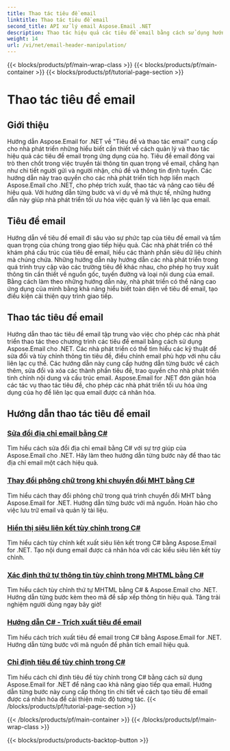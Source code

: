 ```yaml
---
title: Thao tác tiêu đề email
linktitle: Thao tác tiêu đề email
second_title: API xử lý email Aspose.Email .NET
description: Thao tác hiệu quả các tiêu đề email bằng cách sử dụng hướng dẫn Aspose.Email for .NET. Tìm hiểu cách trích xuất, sửa đổi và cá nhân hóa các tiêu đề để nâng cao khả năng giao tiếp.
weight: 14
url: /vi/net/email-header-manipulation/
---
```


{{< blocks/products/pf/main-wrap-class >}}
{{< blocks/products/pf/main-container >}}
{{< blocks/products/pf/tutorial-page-section >}}

# Thao tác tiêu đề email


## Giới thiệu

Hướng dẫn Aspose.Email for .NET về "Tiêu đề và thao tác email" cung cấp cho nhà phát triển những hiểu biết cần thiết về cách quản lý và thao tác hiệu quả các tiêu đề email trong ứng dụng của họ. Tiêu đề email đóng vai trò then chốt trong việc truyền tải thông tin quan trọng về email, chẳng hạn như chi tiết người gửi và người nhận, chủ đề và thông tin định tuyến. Các hướng dẫn này trao quyền cho các nhà phát triển tích hợp liền mạch Aspose.Email cho .NET, cho phép trích xuất, thao tác và nâng cao tiêu đề hiệu quả. Với hướng dẫn từng bước và ví dụ về mã thực tế, những hướng dẫn này giúp nhà phát triển tối ưu hóa việc quản lý và liên lạc qua email.

## Tiêu đề email

Hướng dẫn về tiêu đề email đi sâu vào sự phức tạp của tiêu đề email và tầm quan trọng của chúng trong giao tiếp hiệu quả. Các nhà phát triển có thể khám phá cấu trúc của tiêu đề email, hiểu các thành phần siêu dữ liệu chính mà chúng chứa. Những hướng dẫn này hướng dẫn các nhà phát triển trong quá trình truy cập vào các trường tiêu đề khác nhau, cho phép họ truy xuất thông tin cần thiết về nguồn gốc, tuyến đường và loại nội dung của email. Bằng cách làm theo những hướng dẫn này, nhà phát triển có thể nâng cao ứng dụng của mình bằng khả năng hiểu biết toàn diện về tiêu đề email, tạo điều kiện cải thiện quy trình giao tiếp.

## Thao tác tiêu đề email

Hướng dẫn thao tác tiêu đề email tập trung vào việc cho phép các nhà phát triển thao tác theo chương trình các tiêu đề email bằng cách sử dụng Aspose.Email cho .NET. Các nhà phát triển có thể tìm hiểu các kỹ thuật để sửa đổi và tùy chỉnh thông tin tiêu đề, điều chỉnh email phù hợp với nhu cầu liên lạc cụ thể. Các hướng dẫn này cung cấp hướng dẫn từng bước về cách thêm, sửa đổi và xóa các thành phần tiêu đề, trao quyền cho nhà phát triển tinh chỉnh nội dung và cấu trúc email. Aspose.Email for .NET đơn giản hóa các tác vụ thao tác tiêu đề, cho phép các nhà phát triển tối ưu hóa ứng dụng của họ để liên lạc qua email được cá nhân hóa.

## Hướng dẫn thao tác tiêu đề email
### [Sửa đổi địa chỉ email bằng C#](./modifying-email-addresses-with-csharp/)
Tìm hiểu cách sửa đổi địa chỉ email bằng C# với sự trợ giúp của Aspose.Email cho .NET. Hãy làm theo hướng dẫn từng bước này để thao tác địa chỉ email một cách hiệu quả.
### [Thay đổi phông chữ trong khi chuyển đổi MHT bằng C#](./changing-fonts-during-mht-conversion-using-csharp/)
Tìm hiểu cách thay đổi phông chữ trong quá trình chuyển đổi MHT bằng Aspose.Email for .NET. Hướng dẫn từng bước với mã nguồn. Hoàn hảo cho việc lưu trữ email và quản lý tài liệu.
### [ Hiển thị siêu liên kết tùy chỉnh trong C#](./custom-hyperlink-rendering-in-csharp/)
Tìm hiểu cách tùy chỉnh kết xuất siêu liên kết trong C# bằng Aspose.Email for .NET. Tạo nội dung email được cá nhân hóa với các kiểu siêu liên kết tùy chỉnh.
### [Xác định thứ tự thông tin tùy chỉnh trong MHTML bằng C#](./defining-custom-order-of-information-in-mhtml-with-csharp/)
Tìm hiểu cách tùy chỉnh thứ tự MHTML bằng C# & Aspose.Email cho .NET. Hướng dẫn từng bước kèm theo mã để sắp xếp thông tin hiệu quả. Tăng trải nghiệm người dùng ngay bây giờ!
### [Hướng dẫn C# - Trích xuất tiêu đề email](./csharp-guide-extracting-email-headers/)
Tìm hiểu cách trích xuất tiêu đề email trong C# bằng Aspose.Email for .NET. Hướng dẫn từng bước với mã nguồn để phân tích email hiệu quả. 
### [Chỉ định tiêu đề tùy chỉnh trong C#](./specifying-custom-headers-in-csharp/)
Tìm hiểu cách chỉ định tiêu đề tùy chỉnh trong C# bằng cách sử dụng Aspose.Email for .NET để nâng cao khả năng giao tiếp qua email. Hướng dẫn từng bước này cung cấp thông tin chi tiết về cách tạo tiêu đề email được cá nhân hóa để cải thiện mức độ tương tác.
{{< /blocks/products/pf/tutorial-page-section >}}

{{< /blocks/products/pf/main-container >}}
{{< /blocks/products/pf/main-wrap-class >}}

{{< blocks/products/products-backtop-button >}}
